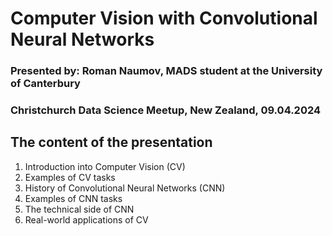 # Computer Vision with Сonvolutional Neural Networks

### Presented by: Roman Naumov, MADS student at the University of Canterbury
### Christchurch Data Science Meetup, New Zealand, 09.04.2024

## The content of the presentation

1. Introduction into Computer Vision (CV)
2. Examples of CV tasks
3. History of Convolutional Neural Networks (CNN)
4. Examples of CNN tasks
5. The technical side of CNN
6. Real-world applications of CV

